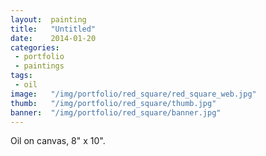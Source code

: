 ```yaml
---
layout:  painting
title:   "Untitled"
date:    2014-01-20
categories:
 - portfolio
 - paintings
tags:
 - oil
image:   "/img/portfolio/red_square/red_square_web.jpg"
thumb:   "/img/portfolio/red_square/thumb.jpg"
banner:  "/img/portfolio/red_square/banner.jpg"
---
```


Oil on canvas, 8" x 10".  